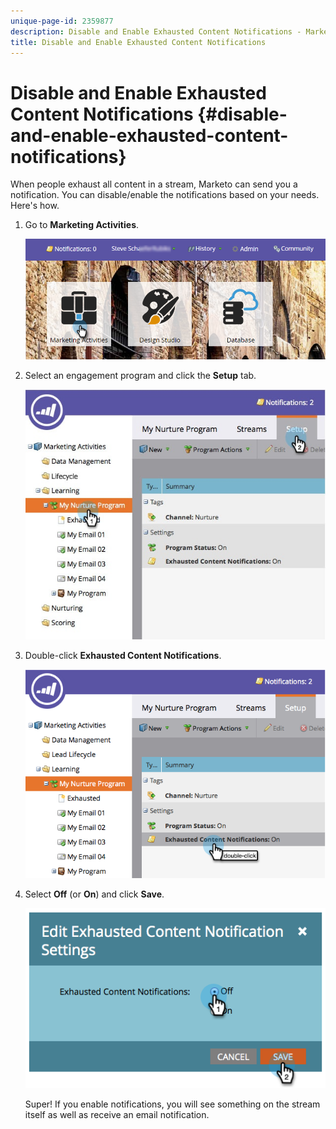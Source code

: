 ```yaml
---
unique-page-id: 2359877
description: Disable and Enable Exhausted Content Notifications - Marketo Docs - Product Documentation
title: Disable and Enable Exhausted Content Notifications
---
```


# Disable and Enable Exhausted Content Notifications {#disable-and-enable-exhausted-content-notifications}

When people exhaust all content in a stream, Marketo can send you a notification. You can disable/enable the notifications based on your needs. Here's how.

1. Go to **Marketing Activities**.

   ![](assets/login-marketing-activities-1.png)

1. Select an engagement program and click the **Setup** tab.

   ![](assets/setuptab.jpg)

1. Double-click **Exhausted Content Notifications**.

   ![](assets/image2014-9-15-17-3a28-3a11.png)

1. Select **Off** (or **On**) and click **Save**.

   ![](assets/image2014-9-15-17-3a28-3a15.png)

   Super! If you enable notifications, you will see something on the stream itself as well as receive an email notification.
